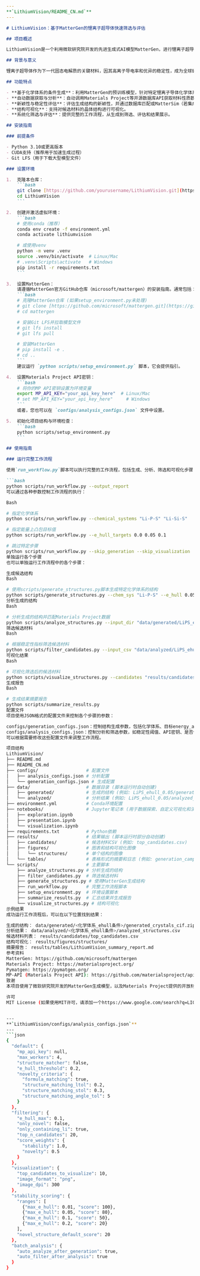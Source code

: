 ```yaml
---
**`LithiumVision/README_CN.md`**
---
```

```markdown
# LithiumVision：基于MatterGen的锂离子超导体快速筛选与评估

## 项目概述

LithiumVision是一个利用微软研究院开发的先进生成式AI模型MatterGen，进行锂离子超导体快速筛选与评估的项目。该项目旨在通过人工智能技术加速新型锂离子超导体材料的发现，为下一代固态电池研发提供候选材料。

## 背景与意义

锂离子超导体作为下一代固态电解质的关键材料，因其高离子导电率和优异的稳定性，成为全球研究的焦点。传统的材料发现方法，如实验试错和第一性原理计算，虽然精确，但成本高昂且周期漫长。本项目利用生成式AI模型MatterGen，能够以前所未有的速度和效率探索广阔的化学空间，快速生成潜在的锂离子超导体候选材料。

## 功能特点

- **基于化学体系的条件生成**：利用MatterGen的预训练模型，针对特定锂离子导体化学体系生成候选晶体结构。
- **自动数据获取与分析**：自动调用Materials Project等开源数据库API获取材料性质数据。
- **新颖性与稳定性评估**：评估生成结构的新颖性，并通过数据库匹配或MatterSim（若集成）评估其稳定性。
- **结构可视化**：支持对候选材料的晶体结构进行可视化。
- **系统化筛选与评估**：提供完整的工作流程，从生成到筛选、评估和结果展示。

## 安装指南

### 前提条件

- Python 3.10或更高版本
- CUDA支持（推荐用于加速生成过程）
- Git LFS（用于下载大型模型文件）

### 设置环境

1.  克隆本仓库：
    ```bash
    git clone [https://github.com/yourusername/LithiumVision.git](https://github.com/yourusername/LithiumVision.git)
    cd LithiumVision
    ```

2.  创建并激活虚拟环境：
    ```bash
    # 使用conda（推荐）
    conda env create -f environment.yml
    conda activate lithiumvision

    # 或使用venv
    python -m venv .venv
    source .venv/bin/activate  # Linux/Mac
    # .venv\Scripts\activate   # Windows
    pip install -r requirements.txt
    ```

3.  设置MatterGen：
    请遵循MatterGen官方GitHub仓库（microsoft/mattergen）的安装指南。通常包括：
    ```bash
    # 克隆MatterGen仓库 (如果setup_environment.py未处理)
    # git clone [https://github.com/microsoft/mattergen.git](https://github.com/microsoft/mattergen.git)
    # cd mattergen

    # 安装Git LFS并拉取模型文件
    # git lfs install
    # git lfs pull

    # 安装MatterGen
    # pip install -e .
    # cd ..
    ```
    建议运行 `python scripts/setup_environment.py` 脚本，它会提供指引。

4.  设置Materials Project API密钥：
    ```bash
    # 将你的MP API密钥设置为环境变量
    export MP_API_KEY="your_api_key_here"  # Linux/Mac
    # set MP_API_KEY="your_api_key_here"     # Windows
    ```
    或者，您也可以在 `configs/analysis_configs.json` 文件中设置。

5.  初始化项目结构与环境检查：
    ```bash
    python scripts/setup_environment.py
    ```

## 使用指南

### 运行完整工作流程

使用`run_workflow.py`脚本可以执行完整的工作流程，包括生成、分析、筛选和可视化步骤：

```bash
python scripts/run_workflow.py --output_report
可以通过各种参数控制工作流程的执行：

Bash

# 指定化学体系
python scripts/run_workflow.py --chemical_systems "Li-P-S" "Li-Si-S"

# 指定能量上凸包目标值
python scripts/run_workflow.py --e_hull_targets 0.0 0.05 0.1

# 跳过特定步骤
python scripts/run_workflow.py --skip_generation --skip_visualization
单独运行各个步骤
也可以单独运行工作流程中的各个步骤：

生成候选结构
Bash

# 使用scripts/generate_structures.py脚本生成特定化学体系的结构
python scripts/generate_structures.py --chem_sys "Li-P-S" --e_hull 0.05 --num_samples 100
分析生成的结构
Bash

# 分析生成的结构并匹配Materials Project数据
python scripts/analyze_structures.py --input_dir "data/generated/LiPS_ehull_0.05"
筛选候选材料
Bash

# 根据稳定性指标筛选候选材料
python scripts/filter_candidates.py --input_csv "data/analyzed/LiPS_ehull_0.05/analyzed_structures.csv" --e_hull_max 0.1
可视化结果
Bash

# 可视化筛选后的候选材料
python scripts/visualize_structures.py --candidates "results/candidates/top_candidates.csv" --top 10
生成报告
Bash

# 生成结果摘要报告
python scripts/summarize_results.py
配置文件
项目使用JSON格式的配置文件来控制各个步骤的参数：

configs/generation_configs.json：控制结构生成参数，包括化学体系、目标energy_above_hull值、MatterGen模型名称等。
configs/analysis_configs.json：控制分析和筛选参数，如稳定性阈值、API密钥、是否使用严格结构匹配等。
可以根据需要修改这些配置文件来调整工作流程。

项目结构
LithiumVision/
├── README.md
├── README_CN.md
├── configs/                  # 配置文件
│   ├── analysis_configs.json # 分析配置
│   └── generation_configs.json # 生成配置
├── data/                     # 数据目录 (脚本运行时自动创建)
│   ├── generated/            # 生成的结构 (例如: LiPS_ehull_0.05/generated_crystals_cif.zip)
│   └── analyzed/             # 分析结果 (例如: LiPS_ehull_0.05/analyzed_structures.csv)
├── environment.yml           # Conda环境配置
├── notebooks/                # Jupyter笔记本 (用于数据探索、自定义可视化和演示)
│   ├── exploration.ipynb
│   ├── presentation.ipynb
│   └── visualization.ipynb
├── requirements.txt          # Python依赖
├── results/                  # 结果输出 (脚本运行时部分自动创建)
│   ├── candidates/           # 候选材料CSV (例如: top_candidates.csv)
│   ├── figures/              # 图表和结构可视化图像
│   │   └── structures/       # 单个结构的图像
│   └── tables/               # 表格形式的摘要和日志 (例如: generation_campaign_log.csv)
└── scripts/                  # 主要脚本
    ├── analyze_structures.py # 分析生成的结构
    ├── filter_candidates.py  # 筛选候选材料
    ├── generate_structures.py # 使用MatterGen生成结构
    ├── run_workflow.py       # 完整工作流程脚本
    ├── setup_environment.py  # 环境设置脚本
    ├── summarize_results.py  # 汇总结果并生成报告
    └── visualize_structures.py # 结构可视化
示例结果
成功运行工作流程后，可以在以下位置找到结果：

生成的结构： data/generated/<化学体系_ehull条件>/generated_crystals_cif.zip
分析结果： data/analyzed/<化学体系_ehull条件>/analyzed_structures.csv
候选材料列表： results/candidates/top_candidates.csv
结构可视化： results/figures/structures/
摘要报告： results/tables/LithiumVision_summary_report.md
参考资料
MatterGen: https://github.com/microsoft/mattergen
Materials Project: https://materialsproject.org/
Pymatgen: https://pymatgen.org/
MP-API (Materials Project API): https://github.com/materialsproject/api
致谢
本项目使用了微软研究院开发的MatterGen生成模型，以及Materials Project提供的开放材料数据。我们对这些资源的贡献表示感谢。

许可
MIT License (如果使用MIT许可，请添加一个https://www.google.com/search?q=LICENSE文件)


---
**`LithiumVision/configs/analysis_configs.json`**
---
```json
{
  "default": {
    "mp_api_key": null,
    "max_workers": 4,
    "structure_matcher": false,
    "e_hull_threshold": 0.2,
    "novelty_criteria": {
      "formula_matching": true,
      "structure_matching_ltol": 0.2,
      "structure_matching_stol": 0.3,
      "structure_matching_angle_tol": 5
    }
  },
  "filtering": {
    "e_hull_max": 0.1,
    "only_novel": false,
    "only_containing_li": true,
    "top_n_candidates": 20,
    "score_weights": {
      "stability": 1.0,
      "novelty": 0.5
    }
  },
  "visualization": {
    "top_candidates_to_visualize": 10,
    "image_format": "png",
    "image_dpi": 300
  },
  "stability_scoring": {
    "ranges": [
      {"max_e_hull": 0.01, "score": 100},
      {"max_e_hull": 0.05, "score": 80},
      {"max_e_hull": 0.1, "score": 50},
      {"max_e_hull": 0.2, "score": 20}
    ],
    "novel_structure_default_score": 20
  },
  "batch_analysis": {
    "auto_analyze_after_generation": true,
    "auto_filter_after_analysis": true
  }
}